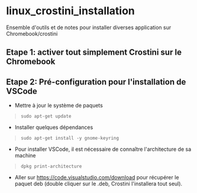 # linux_crostini_installation
Ensemble d'outils et de notes pour installer diverses application sur Chromebook/crostini

## Etape 1: activer tout simplement Crostini sur le Chromebook

## Etape 2: Pré-configuration pour l'installation de VSCode

* Mettre à jour le système de paquets
> `sudo apt-get update`

* Installer quelques dépendances
> `sudo apt-get install -y gnome-keyring`

* Pour installer VSCode, il est nécessaire de connaître l'architecture de sa machine
> `dpkg print-architecture`

* Aller sur https://code.visualstudio.com/download pour récupérer le paquet deb (double cliquer sur le .deb, Crostini l'installera tout seul).
